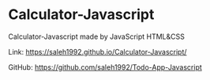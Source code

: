 # Calculator-Javascript
Calculator-Javascript made by JavaScript HTML&CSS

Link: https://saleh1992.github.io/Calculator-Javascript/

GitHub: https://github.com/saleh1992/Todo-App-Javascript

